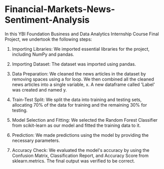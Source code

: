 # Financial-Markets-News-Sentiment-Analysis
In this YBI Foundation Business and Data Analytics Internship Course Final Project, we undertook the following steps:

1. Importing Libraries: We imported essential libraries for the project, including NumPy and pandas.

2. Importing Dataset: The dataset was imported using pandas.

3. Data Preparation: We cleaned the news articles in the dataset by removing spaces using a for loop. We then combined all the cleaned news articles into a single variable, x. A new dataframe called 'Label' was created and named y.

4. Train-Test Split: We split the data into training and testing sets, allocating 70% of the data for training and the remaining 30% for testing.

5. Model Selection and Fitting: We selected the Random Forest Classifier from scikit-learn as our model and fitted the training data to it.

6. Prediction: We made predictions using the model by providing the necessary parameters.

7. Accuracy Check: We evaluated the model's accuracy by using the Confusion Matrix, Classification Report, and Accuracy Score from sklearn.metrics. The final output was verified to be correct.
